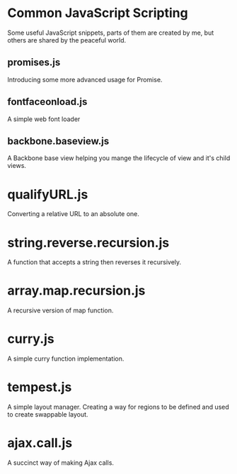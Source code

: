 # Common JavaScript Scripting

Some useful JavaScript snippets, parts of them are created by me, but others are shared by the peaceful world.

## promises.js

Introducing some more advanced usage for Promise.

## fontfaceonload.js

A simple web font loader

## backbone.baseview.js

A Backbone base view helping you mange the lifecycle of view and it's child views.

# qualifyURL.js

Converting a relative URL to an absolute one.

# string.reverse.recursion.js

A function that accepts a string then reverses it recursively.

# array.map.recursion.js

A recursive version of map function.

# curry.js

A simple curry function implementation.

# tempest.js

A simple layout manager. Creating a way for regions to be defined and used to create swappable layout.

# ajax.call.js

A succinct way of making Ajax calls.
